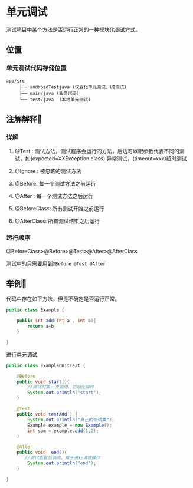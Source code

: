 # 单元调试

测试项目中某个方法是否运行正常的一种模块化调试方式。

## 位置

### 单元测试代码存储位置

``` text
app/src
     ├── androidTestjava (仪器化单元测试、UI测试)
     ├── main/java (业务代码)
     └── test/java  (本地单元测试)
```

## 注解解释🎍

### 详解

1. @Test : 测试方法，测试程序会运行的方法，后边可以跟参数代表不同的测试，如(expected=XXException.class) 异常测试，(timeout=xxx)超时测试

2. @Ignore : 被忽略的测试方法

3. @Before: 每一个测试方法之前运行

4. @After : 每一个测试方法之后运行

5. @BeforeClass: 所有测试开始之前运行

6. @AfterClass: 所有测试结束之后运行

### 运行顺序

@BeforeClass>@Before>@Test>@After>@AfterClass

测试中的只需要用到`@Before @Test @After`

## 举例🌰

代码中存在如下方法，但是不确定是否运行正常。

```java
public class Example {

    public int add(int a , int b){
        return a+b;
    }

}
```

进行单元调试

```java
public class ExampleUnitTest {

    @Before
    public void start(){
        //调试时第一次调用，初始化操作
        System.out.println("start");
    }

    @Test
    public void testAdd() {
        System.out.println("真正的测试类");
        Example example = new Example();
        int sum = example.add(1,2);
    }

    @After
    public void  end(){
       //调试后最后调用，用于进行清理操作
        System.out.println("end");
    }

}
```

